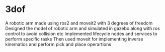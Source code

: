 # 3dof

A robotic arm made using ros2 and moveit2 with 3 degrees of freedom
Designed the model of robotic arm and simulated in gazebo along with ros control to avoid collision etc
Implemented lifecycle nodes and services to perform specific rasks
Then used moveit for implementing inverse kinematics and perform pick and place operartions


